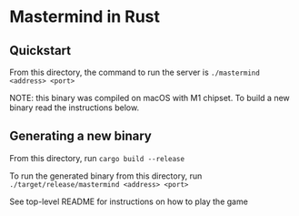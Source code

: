 # Mastermind in Rust

## Quickstart

From this directory, the command to run the server is `./mastermind <address> <port>`

NOTE: this binary was compiled on macOS with M1 chipset. To build a new binary read the instructions below.

## Generating a new binary

From this directory, run `cargo build --release`

To run the generated binary from this directory, run `./target/release/mastermind <address> <port>`

See top-level README for instructions on how to play the game
